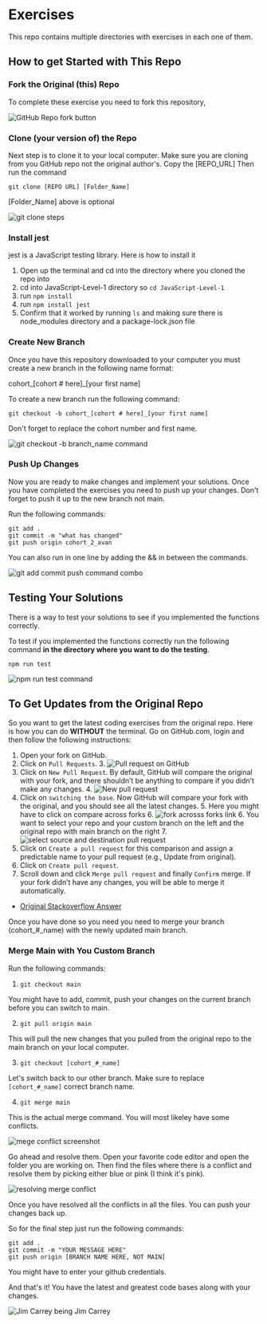 # Exercises

This repo contains multiple directories with exercises in each one of them.  

## How to get Started with This Repo

### Fork the Original (this) Repo
To complete these exercise you need to fork this repository,

![GitHub Repo fork button](https://raw.githubusercontent.com/Team-FCB/Assets/master/forking.png)

### Clone (your version of) the Repo
Next step is to clone it to your local computer. Make sure you are cloning from you GitHub repo not the original author's. Copy the [REPO_URL] Then run the command

    git clone [REPO URL] [Folder_Name]

[Folder_Name] above is optional

![git clone steps](https://s8.gifyu.com/images/git-clone.gif)

### Install jest
jest is a JavaScript testing library. Here is how to install it

 1. Open up the terminal and cd into the directory where you cloned the repo into
 2. cd into JavaScript-Level-1 directory so `cd JavaScript-Level-1`
 3. run `npm install`
 4. run `npm install jest`
 5. Confirm that it worked by running `ls` and making sure there is node_modules directory and a package-lock.json file

### Create New Branch
Once you have this repository downloaded to your computer you must create a new branch in the following name format:

cohort_[cohort # here]_[your first name]

To create a new branch run the following command:

    git checkout -b cohort_[cohort # here]_[your first name]

Don't forget to replace the cohort number and first name.

![git checkout -b branch_name command](https://s8.gifyu.com/images/git-checkout-branch.gif)

### Push Up Changes
Now you are ready to make changes and implement your solutions. Once you have completed the exercises you need to push up your changes. Don't forget to push it up to the new branch not main.

Run the following commands:

    git add .
    git commit -m "what has changed"
    git push origin cohort_2_avan

You can also run in one line by adding the && in between the commands.

![git add commit push command combo](https://s8.gifyu.com/images/git-push.gif)

## Testing Your Solutions

There is a way to test your solutions to see if you implemented the functions correctly.

To test if you implemented the functions correctly run the following command **in the directory where you want to do the testing**.

    npm run test

![npm run test command](https://s8.gifyu.com/images/npm-run-test.gif)

## To Get Updates from the Original Repo

So you want to get the latest coding exercises from the original repo. Here is how you can do
**WITHOUT** the terminal. Go on GitHub.com, login and then follow the following instructions:

1.  Open your fork on GitHub.
2.  Click on  `Pull Requests`.
	3. ![Pull request on GitHub ](https://raw.githubusercontent.com/Team-FCB/Assets/master/Step-1-pull-requests.png)
3.  Click on  `New Pull Request`. By default, GitHub will compare the original with your fork, and there shouldn’t be anything to compare if you didn’t make any changes.
	4. ![New pull request](https://raw.githubusercontent.com/Team-FCB/Assets/master/Step-2-New-Pull-Request.png)
4.  Click on  `switching the base`. Now GitHub will compare your fork with the original, and you should see all the latest changes.
	5. Here you might have to click on compare across forks
		6. ![fork acrosss forks link](https://raw.githubusercontent.com/Team-FCB/Assets/master/Step-3-New-Compare-Across-Forks.png)
	6. You want to select your repo and your custom branch on the left and the original repo with main branch on the right
		7. ![select source and destination pull request](https://raw.githubusercontent.com/Team-FCB/Assets/master/Step-4-Source-Destination.png)
5.  Click on  `Create a pull request`  for this comparison and assign a predictable name to your pull request (e.g., Update from original).
6.  Click on  `Create pull request`.
7.  Scroll down and click  `Merge pull request`  and finally  `Confirm`  merge. If your fork didn’t have any changes, you will be able to merge it automatically.
- [Original Stackoverflow Answer](https://stackoverflow.com/questions/3903817/pull-new-updates-from-original-github-repository-into-forked-github-repository#:~:text=Open%20your%20fork%20on%20GitHub,didn%27t%20make%20any%20changes.)

Once you have done so you need you need to merge your branch (cohort_#_name) with the newly updated main branch.

### Merge Main with You Custom Branch

Run the following commands:

 1. `git checkout main`

You might have to add, commit, push your changes on the current branch before you can switch to main.

2. `git pull origin main`

This will pull the new changes that you pulled from the original repo to the main branch on your local computer.

3. `git checkout [cohort_#_name]`

Let's switch back to our other branch. Make sure to replace `[cohort_#_name]` correct branch name.

4. `git merge main`

This is the actual merge command. You will most likeley have some conflicts.

![mege conflict screenshot](https://raw.githubusercontent.com/Team-FCB/Assets/master/merge-conflict.png)

Go ahead and resolve them. Open your favorite code editor and open the folder you are working on.  Then find the files where there is a conflict and resolve them by picking either blue or pink (I think it's pink).

![resolving merge conflict](https://raw.githubusercontent.com/Team-FCB/Assets/master/conflict-resolve.png)

Once you have resolved all the conflicts in all the files. You can push your changes back up.

So for the final step just run the following commands:

    git add .
    git commit -m "YOUR MESSAGE HERE"
    git push origin [BRANCH NAME HERE, NOT MAIN]

You might have to enter your github credentials.

And that's it! You have the latest and greatest code bases along with your changes.

![Jim Carrey being Jim Carrey](https://media.giphy.com/media/itDBteCsTFSVO/giphy.gif)
